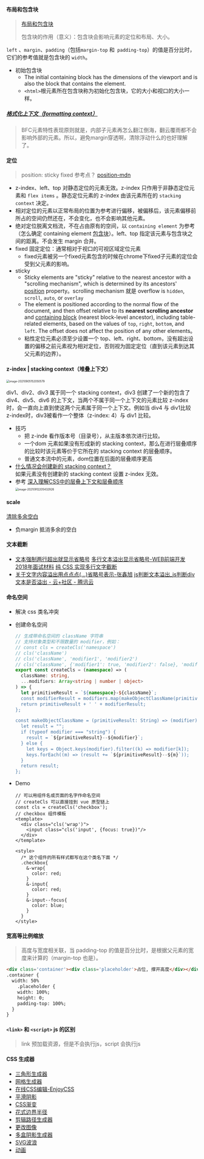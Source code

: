 #### 布局和包含块

> [布局和包含块](https://developer.mozilla.org/en-US/docs/Web/CSS/Containing_block#identifying_the_containing_block)  
>
> 包含块的作用（意义）：包含块会影响元素的定位和布局、大小。

`left` 、`margin`、`padding`（包括`margin-top` 和` padding-top`）的值是百分比时，它们的参考值就是包含块的 `width`。

- 初始包含块
  - The initial containing block has the dimensions of the viewport and is also the block that contains the <html> element.
  - `<html>`根元素所在包含块称为初始化包含块，它的大小和视口的大小一样。

##### [格式化上下文（formatting context）](https://developer.mozilla.org/en-US/docs/Web/Guide/CSS/Block_formatting_context)  

> BFC元素特性表现原则就是，内部子元素再怎么翻江倒海，翻云覆雨都不会影响外部的元素。所以，避免margin穿透啊，清除浮动什么的也好理解了。

#### 定位

> position: sticky fixed 参考点？
> [position-mdn](https://developer.mozilla.org/en-US/docs/Web/CSS/position) 

- z-index、left、top 对静态定位的元素无效。z-index 只作用于非静态定位元素和 `flex items` 。静态定位元素的 z-index 由该元素所在的 `stacking context` 决定。	
- 相对定位的元素以正常布局的位置为参考进行偏移，被偏移后，该元素偏移前所占的空间仍然还在，不会变化，也不会影响其他元素。
- 绝对定位脱离文档流，不在占由原有的空间，以 `containing element` 为参考（怎么确定 containing element [包含块](https://developer.mozilla.org/en-US/docs/Web/CSS/Containing_block#identifying_the_containing_block)）。left、top 指定该元素与包含块之间的距离。不会发生 margin 合并。
- fixed 固定定位：通常相对于视口的可视区域定位元素
  - fixed元素被另一个fixed元素包含的时候在chrome下fixed子元素的定位会受到父元素的影响。
- sticky
  - Sticky elements are "sticky" relative to the nearest ancestor with a "scrolling mechanism", which is determined by its ancestors' [position](https://developer.mozilla.org/en-US/docs/Web/CSS/position) property。scrolling mechanism 就是 overflow  is  `hidden`, `scroll`, `auto`, or `overlay`
  - The element is positioned according to the normal flow of the document, and then offset relative to its **nearest scrolling ancestor** and [containing block](https://developer.mozilla.org/en-US/docs/Web/CSS/Containing_block) (nearest block-level ancestor), including table-related elements, based on the values of `top`, `right`, `bottom`, and `left`. The offset does not affect the position of any other elements。
  - 粘性定位元素必须至少设置一个 top、left、right、bottom，没有超出设置的偏移之前元素视为相对定位，否则视为固定定位（直到该元素到达其父元素的边界）。

#### z-index | stacking context（堆叠上下文）

<img src="assets/总结/image-20210905152050579.png" alt="image-20210905152050579" style="zoom:50%;" />  

div1、div2、div3 属于同一个 stacking context，div3 创建了一个新的包含了div4、div5、div6 的上下文，当两个不属于同一个上下文的元素比较 z-index 时，会一直向上直到使这两个元素属于同一个上下文。例如当 div4 与 div1比较 z-index时，div3被看作一个整体（z-index: 4）与 div1 比较。

- 技巧
  - 把 z-inde 看作版本号（目录号），从主版本依次进行比较。
  - 一个dom 元素如果没有形成新的 stacking context，那么在进行层叠顺序的比较时该元素等价于它所在的 stacking context 的层叠顺序。
  - 普通文本流中的元素，dom位置在后面的层叠顺序更高
- [什么情况会创建新的 stacking context？](https://developer.mozilla.org/en-US/docs/Web/CSS/CSS_Positioning/Understanding_z_index/The_stacking_context)  
  如果元素没有创建新的 stacking context 设置 z-index 无效。
- 参考
  [深入理解CSS中的层叠上下文和层叠顺序](https://www.zhangxinxu.com/wordpress/2016/01/understand-css-stacking-context-order-z-index/?shrink=1)  
  <img src="assets/总结/image-20210912205432926.png" alt="image-20210912205432926" style="zoom:50%;" />  

#### scale

[清除多余空白](https://jsfiddle.net/t5utds44/7)  

- 负margin 抵消多余的空白



#### 文本截断 

- [文本强制两行超出就显示省略号](https://blog.csdn.net/Tracy_frog/article/details/77881808) 
  [多行文本溢出显示省略号-WEB前端开发](https://www.html.cn/archives/5206) 
  [2018年面试材料](https://mp.weixin.qq.com/s/GPQYKF-2wfBltrgziYTuRA ) 
  [纯 CSS 实现多行文字截断](https://mp.weixin.qq.com/s/QT1oyc-AUIqx_tOb8J6n-A) 
- [关于文字内容溢出用点点点(…)省略号表示-张鑫旭](https://www.zhangxinxu.com/wordpress/2009/09/%E5%85%B3%E4%BA%8E%E6%96%87%E5%AD%97%E5%86%85%E5%AE%B9%E6%BA%A2%E5%87%BA%E7%94%A8%E7%82%B9%E7%82%B9%E7%82%B9-%E7%9C%81%E7%95%A5%E5%8F%B7%E8%A1%A8%E7%A4%BA/#zxx_f) 
  [js判断文本溢出_js判断div文本是否溢出 - 云+社区 - 腾讯云](https://cloud.tencent.com/developer/information/js%E5%88%A4%E6%96%AD%E6%96%87%E6%9C%AC%E6%BA%A2%E5%87%BA) 

#### 命名空间

- 解决 css 类名冲突

- 创建命名空间

  ```ts
  // 生成带命名空间的 className 字符串
  // 支持对象类型和不限数量的 modifier，例如：
  // const cls = createCls('namespace')
  // cls('className')
  // cls('className', 'modifier1', 'modifier2')
  // cls('className', {'modifier1': true, 'modifier2': false}, 'modifier3')
  export const createCls = (namespace) => (
    className: string,
    ...modifiers: Array<string | number | object>
  ) => {
    let primitiveResult = `${namespace}-${className}`;
    const modifierResult = modifiers.map(makeObjectClassName(primitiveResult)).join(' ');
    return primitiveResult + ' ' + modifierResult;
  };
  
  const makeObjectClassName = (primitiveResult: String) => (modifier) => {
    let result = "";
    if (typeof modifier === "string") {
      result = `${primitiveResult}--${modifier}`;
    } else {
      let keys = Object.keys(modifier).filter((k) => modifier[k]);
      keys.forEach((m) => (result += `${primitiveResult}--${m}`));
    }
    return result;
  };
  ```

- Demo

  ```vue
  // 可以用组件名或页面的名字作命名空间
  // createCls 可以直接挂到 vue 原型链上
  const cls = createCls('checkbox');
  // checkbox 组件模板
  <template>
    <div class="cls('wrap')">
      <input class="cls('input', {focus: true})"/>
    </div>
  </template>
  
  <style>
    /* 这个组件的所有样式都写在这个类名下面 */
    .checkbox{
      &-wrap{
        color: red;
      }
      &-input{
        color: red;
      }
      &-input--focus{
        color: blue;
      }
    }
  </style>
  ```

#### 宽高等比例缩放
> 高度与宽度相关联，当 padding-top 的值是百分比时，是根据父元素的宽度来计算的（margin-top 也是）。

```html
<div class='container'><div class='placeholder'>占位, 撑开高度</div></div>
.container {
  width: 50%
	.placeholder {
    width: 100%;
    height: 0;
    padding-top: 100%;
  }
}
```

#### `<link>` 和 `<script>` js 的区别

> <link href="/assets/js/app.js" rel="preload" as="script" />
>
> <script src="/assets/js/app.js"></script>
>
> link 预加载资源，但是不会执行js，script 会执行js

#### CSS 生成器

- [三角形生成器](http://tool.uis.cc/sjmaker/)  
- [网格生成器](https://cssgrid-generator.netlify.app/)  
- [在线CSS编辑-EnjoyCSS](https://enjoycss.com/) 
- [平滑阴影](https://shadows.brumm.af/)  
- [CSS渐变](https://cssgradient.io/)  
- [花式边界半径](https://9elements.github.io/fancy-border-radius/)  
- [剪辑路径生成器](https://bennettfeely.com/clippy/)  
- [更改图像](https://neumorphism.io/#e0e0e0)  
- [多盒阴影生成器](https://htmlcssfreebies.com/box-shadow-generator-multiple/)  
- [SVG波浪](https://getwaves.io/) 
- [动画](https://animista.net/)  



